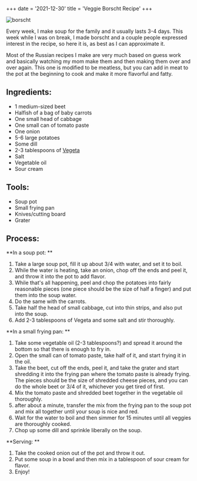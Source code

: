 +++
date = '2021-12-30'
title = 'Veggie Borscht Recipe'
+++

![borscht](https://raw.githubusercontent.com/veekaybee/veekaybee.github.io/master/static/images/borscht.jpg)


Every week, I make soup for the family and it usually lasts 3-4 days. This week while I was on break, I made borscht and a couple people expressed interest in the recipe, so here it is, as best as I can approximate it. 

Most of the Russian recipes I make are very much based on guess work and basically watching my mom make them and then making them over and over again. This one is modified to be meatless, but you can add in meat to the pot at the beginning to cook and make it more flavorful and fatty. 

## Ingredients: 

+ 1 medium-sized beet
+ Halfish of a bag of baby carrots
+ One small head of cabbage
+ One small can of tomato paste
+ One onion
+ 5-6 large potatoes
+ Some dill
+ 2-3 tablespoons of [Vegeta](https://en.wikipedia.org/wiki/Vegeta_(condiment))
+ Salt
+ Vegetable oil
+ Sour cream

## Tools: 
+ Soup pot
+ Small frying pan
+ Knives/cutting board
+ Grater
  

## Process: 

**In a soup pot: **
 1. Take a large soup pot, fill it up about 3/4 with water, and set it to boil. 
 2. While the water is heating, take an onion, chop off the ends and peel it, and throw it into the pot to add flavor. 
 3. While that's all happening, peel and chop the potatoes into fairly reasonable pieces (one piece should be the size of half a finger) and put them into the soup water. 
 4. Do the same with the carrots. 
 5. Take half the head of small cabbage, cut into thin strips, and also put into the soup. 
 6. Add 2-3 tablespoons of Vegeta and some salt and stir thoroughly. 

**In a small frying pan: **
1. Take some vegetable oil (2-3 tablespoons?) and spread it around the bottom so that there is enough to fry in.   
2. Open the small can of tomato paste, take half of it, and start frying it in the oil. 
3. Take the beet, cut off the ends, peel it, and take the grater and start shredding it into the frying pan where the tomato paste is already frying. The pieces should be the size of shredded cheese pieces, and you can do the whole beet or 3/4 of it, whichever you get tired of first. 
4. Mix the tomato paste and shredded beet together in the vegetable oil thoroughly. 
5. after about a minute, transfer the mix from the frying pan to the soup pot and mix all together until your soup is nice and red. 
6. Wait for the water to boil and then simmer for 15 minutes until all veggies are thoroughly cooked. 
7. Chop up some dill and sprinkle liberally on the soup. 

**Serving: **
1. Take the cooked onion out of the pot and throw it out.
2. Put some soup in a bowl and then mix in a tablespoon of sour cream for flavor. 
3. Enjoy!

